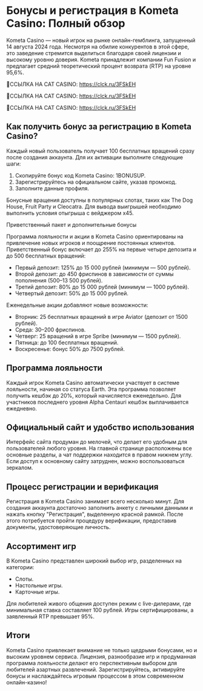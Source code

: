 # Бонусы и регистрация в Kometa Casino: Полный обзор

Kometa Casino — новый игрок на рынке онлайн-гемблинга, запущенный 14 августа 2024 года. Несмотря на обилие конкурентов в этой сфере, это заведение стремится выделиться благодаря своей лицензии и высокому уровню доверия. Kometa принадлежит компании Fun Fusion и предлагает средний теоретический процент возврата (RTP) на уровне 95,6%.

🔗ССЫЛКА НА CAT CASINO: https://clck.ru/3FSkEH

🔗ССЫЛКА НА CAT CASINO: https://clck.ru/3FSkEH

🔗ССЫЛКА НА CAT CASINO: https://clck.ru/3FSkEH

## Как получить бонус за регистрацию в Kometa Casino?

Каждый новый пользователь получает 100 бесплатных вращений сразу после создания аккаунта. Для их активации выполните следующие шаги:

1. Скопируйте бонус код Kometa Casino: 1BONUSUP.
2. Зарегистрируйтесь на официальном сайте, указав промокод.
3. Заполните данные профиля.

Бонусные вращения доступны в популярных слотах, таких как The Dog House, Fruit Party и Cleocatra. Для вывода выигрышей необходимо выполнить условия отыгрыша с вейджером х45.

Приветственный пакет и дополнительные бонусы

Программа лояльности и акции в Kometa Casino ориентированы на привлечение новых игроков и поощрение постоянных клиентов. Приветственный бонус включает до 255% на первые четыре депозита и до 500 бесплатных вращений:

- Первый депозит: 125% до 15 000 рублей (минимум — 500 рублей).
- Второй депозит: до 450 фриспинов в зависимости от суммы пополнения (500–13 500 рублей).
- Третий депозит: 80% до 15 000 рублей (минимум — 1000 рублей).
- Четвертый депозит: 50% до 15 000 рублей.

Еженедельные акции добавляют новые возможности:

- Вторник: 25 бесплатных вращений в игре Aviator (депозит от 1500 рублей).
- Среда: 30–200 фриспинов.
- Четверг: 25 вращений в игре Spribe (минимум — 1500 рублей).
- Пятница: до 100 бесплатных вращений.
- Воскресенье: бонус 50% до 7500 рублей.

## Программа лояльности

Каждый игрок Kometa Casino автоматически участвует в системе лояльности, начиная со статуса Earth. Эта программа позволяет получить кешбэк до 20%, который начисляется еженедельно. Для участников последнего уровня Alpha Centauri кешбэк выплачивается ежедневно.

## Официальный сайт и удобство использования

Интерфейс сайта продуман до мелочей, что делает его удобным для пользователей любого уровня. На главной странице расположены все основные разделы, а чат поддержки находится в правом нижнем углу. Если доступ к основному сайту затруднен, можно воспользоваться зеркалом.

## Процесс регистрации и верификация

Регистрация в Kometa Casino занимает всего несколько минут. Для создания аккаунта достаточно заполнить анкету с личными данными и нажать кнопку "Регистрация", выделенную красной рамкой. После этого потребуется пройти процедуру верификации, предоставив документы, удостоверяющие личность.

## Ассортимент игр

В Kometa Casino представлен широкий выбор игр, разделенных на категории:

- Слоты.
- Настольные игры.
- Карточные игры.

Для любителей живого общения доступен режим с live-дилерами, где минимальная ставка составляет 100 рублей. Игры сертифицированы, а заявленный RTP превышает 95%.

## Итоги

Kometa Casino привлекает внимание не только щедрыми бонусами, но и высоким уровнем сервиса. Лицензия, разнообразие игр и продуманная программа лояльности делают его перспективным выбором для любителей азартных развлечений. Зарегистрируйтесь, активируйте бонусы и наслаждайтесь игровым процессом в этом современном онлайн-казино!

